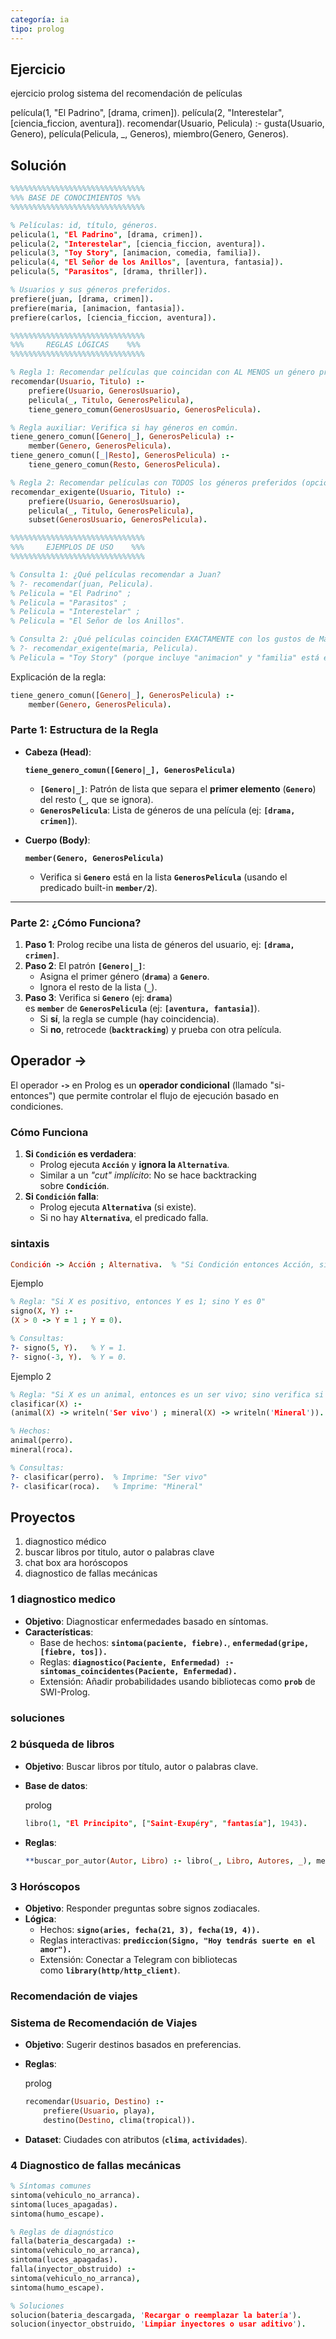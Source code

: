 ```yaml
---
categoría: ia
tipo: prolog
---
```

## Ejercicio

ejercicio prolog sistema del recomendación de películas

película(1, "El Padrino", [drama, crimen]). película(2, "Interestelar", [ciencia_ficcion, aventura]). recomendar(Usuario, Pelicula) :- gusta(Usuario, Genero), película(Pelicula, _, Generos), miembro(Genero, Generos).

## Solución

```prolog
%%%%%%%%%%%%%%%%%%%%%%%%%%%%%%
%%% BASE DE CONOCIMIENTOS %%%
%%%%%%%%%%%%%%%%%%%%%%%%%%%%%%

% Películas: id, título, géneros.
pelicula(1, "El Padrino", [drama, crimen]).
pelicula(2, "Interestelar", [ciencia_ficcion, aventura]).
pelicula(3, "Toy Story", [animacion, comedia, familia]).
pelicula(4, "El Señor de los Anillos", [aventura, fantasia]).
pelicula(5, "Parasitos", [drama, thriller]).

% Usuarios y sus géneros preferidos.
prefiere(juan, [drama, crimen]).
prefiere(maria, [animacion, fantasia]).
prefiere(carlos, [ciencia_ficcion, aventura]).

%%%%%%%%%%%%%%%%%%%%%%%%%%%%%%
%%%     REGLAS LÓGICAS    %%%
%%%%%%%%%%%%%%%%%%%%%%%%%%%%%%

% Regla 1: Recomendar películas que coincidan con AL MENOS un género preferido.
recomendar(Usuario, Titulo) :-
    prefiere(Usuario, GenerosUsuario),
    pelicula(_, Titulo, GenerosPelicula),
    tiene_genero_comun(GenerosUsuario, GenerosPelicula).

% Regla auxiliar: Verifica si hay géneros en común.
tiene_genero_comun([Genero|_], GenerosPelicula) :-
    member(Genero, GenerosPelicula).
tiene_genero_comun([_|Resto], GenerosPelicula) :-
    tiene_genero_comun(Resto, GenerosPelicula).

% Regla 2: Recomendar películas con TODOS los géneros preferidos (opcional).
recomendar_exigente(Usuario, Titulo) :-
    prefiere(Usuario, GenerosUsuario),
    pelicula(_, Titulo, GenerosPelicula),
    subset(GenerosUsuario, GenerosPelicula).

%%%%%%%%%%%%%%%%%%%%%%%%%%%%%%
%%%     EJEMPLOS DE USO    %%%
%%%%%%%%%%%%%%%%%%%%%%%%%%%%%%

% Consulta 1: ¿Qué películas recomendar a Juan?
% ?- recomendar(juan, Pelicula).
% Pelicula = "El Padrino" ;
% Pelicula = "Parasitos" ;
% Pelicula = "Interestelar" ; 
% Pelicula = "El Señor de los Anillos".

% Consulta 2: ¿Qué películas coinciden EXACTAMENTE con los gustos de María?
% ?- recomendar_exigente(maria, Pelicula).
% Pelicula = "Toy Story" (porque incluye "animacion" y "familia" está en sus preferencias).
```

Explicación de la regla:

```prolog
tiene_genero_comun([Genero|_], GenerosPelicula) :-
    member(Genero, GenerosPelicula).
```

### **Parte 1: Estructura de la Regla**

- **Cabeza (Head)**:
    
    **`tiene_genero_comun([Genero|_], GenerosPelicula)`**
    
    - **`[Genero|_]`**: Patrón de lista que separa el **primer elemento** (**`Genero`**) del resto (**`_`**, que se ignora).
    - **`GenerosPelicula`**: Lista de géneros de una película (ej: **`[drama, crimen]`**).
- **Cuerpo (Body)**:
    
    **`member(Genero, GenerosPelicula)`**
    
    - Verifica si **`Genero`** está en la lista **`GenerosPelicula`** (usando el predicado built-in **`member/2`**).

---

### **Parte 2: ¿Cómo Funciona?**

1. **Paso 1**: Prolog recibe una lista de géneros del usuario, ej: **`[drama, crimen]`**.
2. **Paso 2**: El patrón **`[Genero|_]`**:
    - Asigna el primer género (**`drama`**) a **`Genero`**.
    - Ignora el resto de la lista (**`_`**).
3. **Paso 3**: Verifica si **`Genero`** (ej: **`drama`**) es **`member`** de **`GenerosPelicula`** (ej: **`[aventura, fantasia]`**).
    - Si **sí**, la regla se cumple (hay coincidencia).
    - Si **no**, retrocede (**`backtracking`**) y prueba con otra película.

## Operador →

El operador **`->`** en Prolog es un **operador condicional** (llamado "si-entonces") que permite controlar el flujo de ejecución basado en condiciones.

### **Cómo Funciona**

1. **Si `Condición` es verdadera**:
    - Prolog ejecuta **`Acción`** y **ignora la `Alternativa`**.
    - Similar a un _"cut" implícito_: No se hace backtracking sobre **`Condición`**.
2. **Si `Condición` falla**:
    - Prolog ejecuta **`Alternativa`** (si existe).
    - Si no hay **`Alternativa`**, el predicado falla.

### sintaxis

```prolog
Condición -> Acción ; Alternativa.  % "Si Condición entonces Acción, sino Alternativa”
```

Ejemplo

```prolog
% Regla: "Si X es positivo, entonces Y es 1; sino Y es 0"
signo(X, Y) :-
(X > 0 -> Y = 1 ; Y = 0).
```

```prolog
% Consultas:
?- signo(5, Y).   % Y = 1.
?- signo(-3, Y).  % Y = 0.
```

Ejemplo 2

```prolog
% Regla: "Si X es un animal, entonces es un ser vivo; sino verifica si es un mineral"
clasificar(X) :-
(animal(X) -> writeln('Ser vivo') ; mineral(X) -> writeln('Mineral')).

% Hechos:
animal(perro).
mineral(roca).

% Consultas:
?- clasificar(perro).  % Imprime: "Ser vivo"
?- clasificar(roca).   % Imprime: "Mineral"
```

## Proyectos

1. diagnostico médico
2. buscar libros por titulo, autor o palabras clave
3. chat box ara horóscopos
4. diagnostico de fallas mecánicas

### 1 diagnostico medico

- **Objetivo**: Diagnosticar enfermedades basado en síntomas.
- **Características**:
    - Base de hechos: **`sintoma(paciente, fiebre).`**, **`enfermedad(gripe, [fiebre, tos]).`**
    - Reglas: **`diagnostico(Paciente, Enfermedad) :- sintomas_coincidentes(Paciente, Enfermedad).`**
    - Extensión: Añadir probabilidades usando bibliotecas como **`prob`** de SWI-Prolog.

### soluciones

### 2 búsqueda de libros

- **Objetivo**: Buscar libros por título, autor o palabras clave.
    
- **Base de datos**:
    
    prolog
    
    ```prolog
    libro(1, "El Principito", ["Saint-Exupéry", "fantasía"], 1943).
    ```
    
- **Reglas**:
    
    ```prolog
    **buscar_por_autor(Autor, Libro) :- libro(_, Libro, Autores, _), member(Autor, Autores).**
    ```
    

### 3 Horóscopos

- **Objetivo**: Responder preguntas sobre signos zodiacales.
- **Lógica**:
    - Hechos: **`signo(aries, fecha(21, 3), fecha(19, 4)).`**
    - Reglas interactivas: **`prediccion(Signo, "Hoy tendrás suerte en el amor").`**
    - Extensión: Conectar a Telegram con bibliotecas como **`library(http/http_client)`**.

### Recomendación de viajes

### **Sistema de Recomendación de Viajes**

- **Objetivo**: Sugerir destinos basados en preferencias.
    
- **Reglas**:
    
    prolog
    
    ```prolog
    recomendar(Usuario, Destino) :-
        prefiere(Usuario, playa),
        destino(Destino, clima(tropical)).
    ```
    
- **Dataset**: Ciudades con atributos (**`clima`**, **`actividades`**).
    
### 4 Diagnostico de fallas mecánicas

```prolog
% Síntomas comunes
sintoma(vehiculo_no_arranca).
sintoma(luces_apagadas).
sintoma(humo_escape).

% Reglas de diagnóstico
falla(bateria_descargada) :-
sintoma(vehiculo_no_arranca),
sintoma(luces_apagadas).
falla(inyector_obstruido) :-
sintoma(vehiculo_no_arranca),
sintoma(humo_escape).

% Soluciones
solucion(bateria_descargada, 'Recargar o reemplazar la batería').
solucion(inyector_obstruido, 'Limpiar inyectores o usar aditivo').
```

